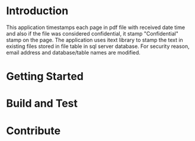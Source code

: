 # Introduction 
This application timestamps each page in pdf file with received date time and also if the file was considered confidential, it stamp "Confidential" stamp on the page. The application uses itext library to stamp the text in existing files stored in file table in sql server database. For security reason, email address and database/table names are modified.

# Getting Started


# Build and Test


# Contribute

